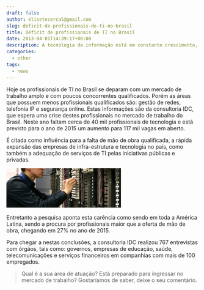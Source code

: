 ```yaml
---
draft: false
author: elisetecercal@gmail.com
slug: deficit-de-profissionais-de-ti-no-brasil
title: Déficit de profissionais de TI no Brasil
date: 2013-04-01T14:39:17+00:00
description: A tecnologia da informação está em constante crescimento, por conta disso, está causando um grande problema, a falta de profissionais qualificados.
categories:
  - other
tags: 
  - news
---
```


Hoje os profissionais de TI no Brasil se deparam com um mercado de trabalho amplo e com poucos concorrentes 
qualificados. Porém as áreas que possuem menos profissionais qualificados são: gestão de redes, telefonia IP e 
segurança online. Estas informações são da consultoria IDC, que espera uma crise destes profissionais no mercado de 
trabalho do Brasil. Neste ano faltam cerca de 40 mil profissionais de tecnologia e está previsto para o ano de 2015 
um aumento para 117 mil vagas em aberto.

É citada como influência para a falta de mão de obra qualificada, a rápida expansão das empresas de infra-estrutura e 
tecnologia no país, como também a adequação de serviços de TI pelas iniciativas públicas e privadas.

[![Déficit de profissionais de TI no Brasil](ProfissionaiTI03-300x103.jpg "Déficit de profissionais de TI no Brasil")](ProfissionaiTI03.jpg)

Entretanto a pesquisa aponta esta carência como sendo em toda a América Latina, sendo a procura por profissionais 
maior que a oferta de mão de obra, chegando em 27% no ano de 2015.

Para chegar a nestas conclusões, a consultoria IDC realizou 767 entrevistas com órgãos, tais como: governos, empresas 
de educação, saúde, telecomunicações e serviços financeiros em companhias com mais de 100 empregados.

> Qual é a sua área de atuação? Está preparado para ingressar no mercado de trabalho? Gostaríamos de saber, 
deixe o seu comentário.
